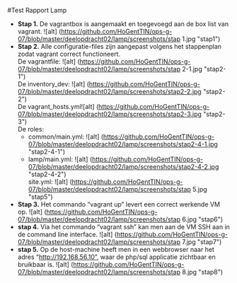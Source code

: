 #Test Rapport Lamp

  * **Stap 1.** De vagrantbox is aangemaakt en toegevoegd aan de box list van vagrant.
  ![alt] (https://github.com/HoGentTIN/ops-g-07/blob/master/deelopdracht02/lamp/screenshots/stap 1.jpg "stap1")
  * **Stap 2.** Alle configuratie-files zijn aangepast volgens het stappenplan zodat vagrant correct functioneert.  
De vagrantfile: ![alt] (https://github.com/HoGentTIN/ops-g-07/blob/master/deelopdracht02/lamp/screenshots/stap 2-1.jpg "stap2-1")  
De inventory_dev: ![alt] (https://github.com/HoGentTIN/ops-g-07/blob/master/deelopdracht02/lamp/screenshots/stap2-2.jpg "stap2-2")  
 De vagrant_hosts.yml![alt] (https://github.com/HoGentTIN/ops-g-07/blob/master/deelopdracht02/lamp/screenshots/stap2-3.jpg "stap2-3")  
 De roles:
     * common/main.yml: ![alt] (https://github.com/HoGentTIN/ops-g-07/blob/master/deelopdracht02/lamp/screenshots/stap2-4-1.jpg "stap2-4-1")  
     * lamp/main.yml: ![alt] (https://github.com/HoGentTIN/ops-g-07/blob/master/deelopdracht02/lamp/screenshots/stap2-4-2.jpg "stap2-4-2")  
 site.yml: ![alt] (https://github.com/HoGentTIN/ops-g-07/blob/master/deelopdracht02/lamp/screenshots/stap 5.jpg "stap5")  
  * **Stap 3.** Het commando “vagrant up” levert een correct werkende VM op.
 ![alt] (https://github.com/HoGentTIN/ops-g-07/blob/master/deelopdracht02/lamp/screenshots/stap 6.jpg "stap6")
  * **stap 4.** Via het commando “vagrant ssh” kan men aan de VM SSH aan in de command line interface.
  ![alt] (https://github.com/HoGentTIN/ops-g-07/blob/master/deelopdracht02/lamp/screenshots/stap 7.jpg "stap7")
  * **stap 5.** Op de host-machine heeft men in een webbrowser naar het adres “http://192.168.56.10”, waar de php/sql applicatie zichtbaar en bruikbaar is.
  ![alt] (https://github.com/HoGentTIN/ops-g-07/blob/master/deelopdracht02/lamp/screenshots/stap 8.jpg "stap8")
